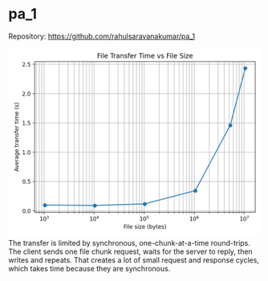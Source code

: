 # pa_1

Repository: https://github.com/rahulsaravanakumar/pa_1


![transfer times](results/transfer_times.png)
The transfer is limited by synchronous, one-chunk-at-a-time round-trips.
The client sends one file chunk request, waits for the server to reply, then writes and repeats. 
That creates a lot of small request and response cycles, which takes time because they are synchronous.
